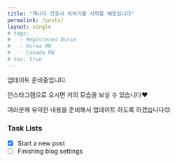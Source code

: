 ```yaml
---
title: "캐나다 간호사 이야기를 시작할 예정입니다"
permalink: /posts/
layout: single
# tags:
#   - Registered Nurse
#   - Korea RN
#   - Canada RN
# toc: true
---
```

업데이트 준비중입니다.

인스타그램으로 오시면 저의 모습을 보실 수 있습니다❤️

여러분께 유익한 내용을 준비해서 업데이트 하도록 하겠습니다😊

### Task Lists

- [x] Start a new post
- [ ] Finishing blog settings